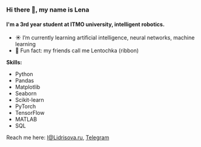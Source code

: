 ### Hi there 🌸, my name is Lena
#### I'm a 3rd year student at ITMO university, intelligent robotics.

- ☀️ I’m currently learning artificial intelligence, neural networks, machine learning
- 🎀 Fun fact: my friends call me Lentochka (ribbon)

**Skills:**
- Python
- Pandas
- Matplotlib
- Seaborn
- Scikit-learn
- PyTorch
- TensorFlow
- MATLAB
- SQL

Reach me here: I@Lidrisova.ru, [Telegram](https://t.me/idris0vaaa "Laa Laa")





